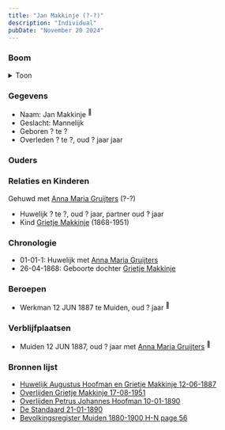 ```yaml
---
title: "Jan Makkinje (?-?)"
description: "Individual"
pubDate: "November 20 2024"
---
```


### Boom
<details><summary>Toon</summary>

![test](https://www.plantuml.com/plantuml/svg/hP9DQy9048Rl-oi6FVGa9ARQLCIlOgG5GKhRgsooKrspsPMT3H8a_xrR3Ihqq1vwMsRcdUUTcPsGuzQLXMAKIxtdbXUGyYpVM5DgyMIKiU0ir-HJg1tRIe6GIPifFB-nsBiA2YnIj7GEaKEBnbLxP3TTCyM9uCW0O6QiGFksbLckaMWuBBZKen54h6Ri3bOd535sbhHUk8Obptsd7RQ04pm7GHX7SD6rvr7IIsQ--V5JeX8r30SfJwjrQfnJE1Z16COtESfBfTPSYtLc3L5gl8kcgBvGfrfpZxMImyAMSkU7eYlz7g2TpERHFFeVQWCT3WueXDIRxyI9bWH1qEz2MydDrbMeb3buuaMmi1BT3d_i9mZYlpZizc6wUeKmxiUmBFtnzE-6mmUOlYyWVEo5y86AlAPcpKawdSOmQxPq3JI3T1ftZ4rG2__nlW00)
</details>

### Gegevens
- Naam: Jan Makkinje <sup><a href="../s00006/" style="text-decoration:none" title="Huwelijk Augustus Hoofman en Grietje Makkinje 12-06-1887">:link:</a></sup>
- Geslacht: Mannelijk
- Geboren ? te ? 
- Overleden ? te ?, oud ? jaar jaar 

### Ouders

### Relaties en Kinderen

Gehuwd met [Anna Maria Gruijters](../i00184/) (?-?) 
- Huwelijk ? te ?, oud ? jaar, partner oud ? jaar 
- Kind [Grietje Makkinje](../i00008/) (1868-1951)

### Chronologie
- 01-01-1: Huwelijk met [Anna Maria Gruijters](../i00184/)
- 26-04-1868: Geboorte dochter [Grietje Makkinje](../i00008/)

### Beroepen
- Werkman 12 JUN 1887 te Muiden, oud ? jaar <sup><a href="../s00006/" style="text-decoration:none" title="Huwelijk Augustus Hoofman en Grietje Makkinje 12-06-1887">:link:</a></sup>

### Verblijfplaatsen
- Muiden  12 JUN 1887, oud ? jaar met [Anna Maria Gruijters](../i00184/) <sup><a href="../s00006/" style="text-decoration:none" title="Huwelijk Augustus Hoofman en Grietje Makkinje 12-06-1887">:link:</a></sup>

### Bronnen lijst
- [Huwelijk Augustus Hoofman en Grietje Makkinje 12-06-1887](../s00006/)
- [Overlijden Grietje Makkinje 17-08-1951](../s00014/)
- [Overlijden Petrus Johannes Hoofman 10-01-1890](../s00005/)
- [De Standaard 21-01-1890](../s00010/)
- [Bevolkingsregister Muiden 1880-1900 H-N page 56](../s00013/)